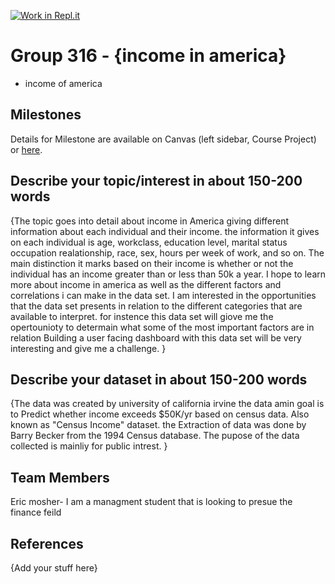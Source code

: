 [![Work in Repl.it](https://classroom.github.com/assets/work-in-replit-14baed9a392b3a25080506f3b7b6d57f295ec2978f6f33ec97e36a161684cbe9.svg)](https://classroom.github.com/online_ide?assignment_repo_id=313387&assignment_repo_type=GroupAssignmentRepo)
# Group 316 - {income in america}

- income of america 

## Milestones

Details for Milestone are available on Canvas (left sidebar, Course Project) or [here](https://firas.moosvi.com/courses/data301/project/milestone01.html).

## Describe your topic/interest in about 150-200 words

{The topic goes into detail about income in America giving different information about each individual and their income. the information it gives on each individual is age, workclass, education level, marital status occupation realationship, race, sex, hours per week of work, and so on. The main distinction it marks based on their income is whether or not the individual has an income greater than or less than 50k a year. I hope to learn more about income in america as well as the different factors and correlations i can make in the data set. I am interested in the opportunities that the data set presents in relation to the different categories that are available to interpret. for instence this data set will giove me the opertounioty to determain what some of the most important factors are in relation Building a user facing dashboard with this data set will be very interesting and give me a challenge. }

## Describe your dataset in about 150-200 words

{The data was created by university of california irvine the data amin goal is to  Predict whether income exceeds $50K/yr based on census data. Also known as "Census Income" dataset. the Extraction of data was done by Barry Becker from the 1994 Census database. The pupose of the data collected is mainliy for public intrest.
}

## Team Members

Eric mosher- I am a managment student that is looking to presue the finance feild 

## References

{Add your stuff here}
